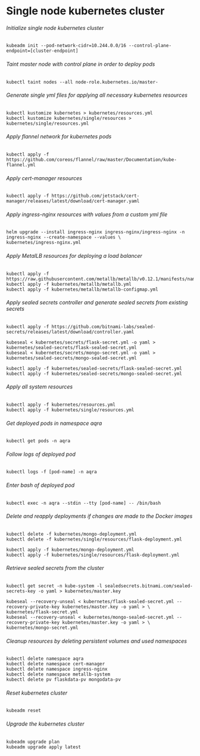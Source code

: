 # Single node kubernetes cluster

###### Initialize single node kubernetes cluster

```
kubeadm init --pod-network-cidr=10.244.0.0/16 --control-plane-endpoint=[cluster-endpoint]
```

###### Taint master node with control plane in order to deploy pods

```
kubectl taint nodes --all node-role.kubernetes.io/master-
```

###### Generate single yml files for applying all necessary kubernetes resources

```
kubectl kustomize kubernetes > kubernetes/resources.yml
kubectl kustomize kubernetes/single/resources > kubernetes/single/resources.yml
```

###### Apply flannel network for kubernetes pods

```
kubectl apply -f https://github.com/coreos/flannel/raw/master/Documentation/kube-flannel.yml
```

###### Apply cert-manager resources

```
kubectl apply -f https://github.com/jetstack/cert-manager/releases/latest/download/cert-manager.yaml
```

###### Apply ingress-nginx resources with values from a custom yml file

```
helm upgrade --install ingress-nginx ingress-nginx/ingress-nginx -n ingress-nginx --create-namespace --values \
kubernetes/ingress-nginx.yml
```

###### Apply MetalLB resources for deploying a load balancer

```
kubectl apply -f https://raw.githubusercontent.com/metallb/metallb/v0.12.1/manifests/namespace.yaml
kubectl apply -f kubernetes/metallb/metallb.yml
kubectl apply -f kubernetes/metallb/metallb-configmap.yml
```

###### Apply sealed secrets controller and generate sealed secrets from existing secrets

```
kubectl apply -f https://github.com/bitnami-labs/sealed-secrets/releases/latest/download/controller.yaml

kubeseal < kubernetes/secrets/flask-secret.yml -o yaml > kubernetes/sealed-secrets/flask-sealed-secret.yml
kubeseal < kubernetes/secrets/mongo-secret.yml -o yaml > kubernetes/sealed-secrets/mongo-sealed-secret.yml

kubectl apply -f kubernetes/sealed-secrets/flask-sealed-secret.yml
kubectl apply -f kubernetes/sealed-secrets/mongo-sealed-secret.yml
```

###### Apply all system resources

```
kubectl apply -f kubernetes/resources.yml
kubectl apply -f kubernetes/single/resources.yml
```

###### Get deployed pods in namespace aqra

```
kubectl get pods -n aqra
```

###### Follow logs of deployed pod

```
kubectl logs -f [pod-name] -n aqra
```

###### Enter bash of deployed pod

```
kubectl exec -n aqra --stdin --tty [pod-name] -- /bin/bash
```

###### Delete and reapply deployments if changes are made to the Docker images

```
kubectl delete -f kubernetes/mongo-deployment.yml
kubectl delete -f kubernetes/single/resources/flask-deployment.yml
```

```
kubectl apply -f kubernetes/mongo-deployment.yml
kubectl apply -f kubernetes/single/resources/flask-deployment.yml
```

###### Retrieve sealed secrets from the cluster

```
kubectl get secret -n kube-system -l sealedsecrets.bitnami.com/sealed-secrets-key -o yaml > kubernetes/master.key

kubeseal --recovery-unseal < kubernetes/flask-sealed-secret.yml --recovery-private-key kubernetes/master.key -o yaml > \
kubernetes/flask-secret.yml
kubeseal --recovery-unseal < kubernetes/mongo-sealed-secret.yml --recovery-private-key kubernetes/master.key -o yaml > \
kubernetes/mongo-secret.yml
```

###### Cleanup resources by deleting persistent volumes and used namespaces

```
kubectl delete namespace aqra
kubectl delete namespace cert-manager
kubectl delete namespace ingress-nginx
kubectl delete namespace metallb-system
kubectl delete pv flaskdata-pv mongodata-pv
```

###### Reset kubernetes cluster

```
kubeadm reset
```

###### Upgrade the kubernetes cluster

```
kubeadm upgrade plan
kubeadm upgrade apply latest
```